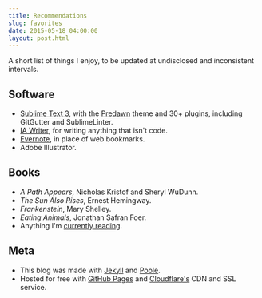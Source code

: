 ```yaml
---
title: Recommendations
slug: favorites
date: 2015-05-18 04:00:00
layout: post.html
---
```


A short list of things I enjoy, to be updated at undisclosed and inconsistent intervals.

## Software

* [Sublime Text 3](http://www.sublimetext.com/3), with the [Predawn](http://jamiewilson.io/predawn/) theme and 30+ plugins, including GitGutter and SublimeLinter.
* [IA Writer](http://writer.pro/), for writing anything that isn't code.
* [Evernote](https://evernote.com/), in place of web bookmarks.
* Adobe Illustrator.

## Books

* *A Path Appears*, Nicholas Kristof and Sheryl WuDunn.
* *The Sun Also Rises*, Ernest Hemingway.
* *Frankenstein*, Mary Shelley.
* *Eating Animals*, Jonathan Safran Foer.
* Anything I'm [currently reading](https://www.goodreads.com/review/list/16027154-don-mccurdy?shelf=currently-reading).

## Meta

* This blog was made with [Jekyll](http://jekyllrb.com) and [Poole](http://getpoole.com/).
* Hosted for free with [GitHub Pages](https://pages.github.com) and [Cloudflare's](https://www.cloudflare.com) CDN and SSL service.
